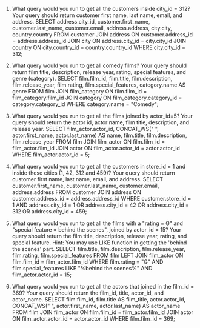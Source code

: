 1. What query would you run to get all the customers inside city_id = 312? Your query should return customer first name, last name, email, and address.
SELECT address.city_id, customer.first_name, customer.last_name, customer.email, address.address, city.city, country.country
FROM customer
JOIN address ON customer.address_id = address.address_id
JOIN city ON address.city_id = city.city_id
JOIN country ON city.country_id = country.country_id
WHERE city.city_id = 312;

2. What query would you run to get all comedy films? Your query should return film title, description, release year, rating, special features, and genre (category).
SELECT film.film_id, film.title, film.description, film.release_year, film.rating, film.special_features, category.name AS genre
FROM film
JOIN film_category ON film.film_id = film_category.film_id
JOIN category ON film_category.category_id = category.category_id
WHERE category.name = "Comedy";

3. What query would you run to get all the films joined by actor_id=5? Your query should return the actor id, actor name, film title, description, and release year.
SELECT film_actor.actor_id, CONCAT_WS(" ", actor.first_name, actor.last_name) AS name,
        film.title, film.description, film.release_year
FROM film
JOIN film_actor
ON film.film_id = film_actor.film_id
JOIN actor
ON film_actor.actor_id = actor.actor_id
WHERE film_actor.actor_id = 5;

4. What query would you run to get all the customers in store_id = 1 and inside these cities (1, 42, 312 and 459)? Your query should return customer first name, last name, email, and address.
SELECT customer.first_name, customer.last_name, customer.email, address.address
FROM customer
JOIN address
ON customer.address_id = address.address_id
WHERE customer.store_id = 1
AND address.city_id = 1
OR address.city_id = 42
OR address.city_id = 312
OR address.city_id = 459;

5. What query would you run to get all the films with a "rating = G" and "special feature = behind the scenes", joined by actor_id = 15? Your query should return the film title, description, release year, rating, and special feature. Hint: You may use LIKE function in getting the 'behind the scenes' part.
SELECT film.title, film.description, film.release_year, film.rating, film.special_features
FROM film
LEFT JOIN film_actor
ON film.film_id = film_actor.film_id
WHERE film.rating = "G"
AND film.special_features LIKE "%behind the scenes%"
AND film_actor.actor_id = 15;

6. What query would you run to get all the actors that joined in the film_id = 369? Your query should return the film_id, title, actor_id, and actor_name.
SELECT film.film_id, film.title AS film_title, actor.actor_id, CONCAT_WS(" ", actor.first_name, actor.last_name) AS actor_name
FROM film
JOIN film_actor ON film.film_id = film_actor.film_id
JOIN actor ON film_actor.actor_id = actor.actor_id
WHERE film.film_id = 369;
